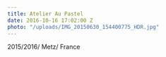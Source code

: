 ```yaml
---
title: Atelier Au Pastel
date: 2016-10-16 17:02:00 Z
photo: "/uploads/IMG_20150630_154400775_HDR.jpg"
---
```


2015/2016/ Metz/ France